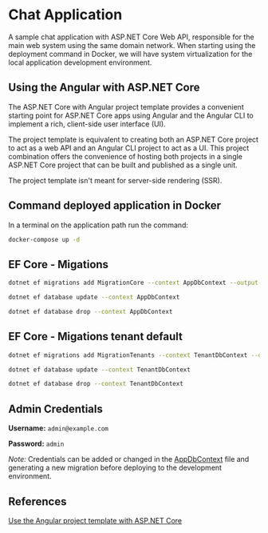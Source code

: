 # Chat Application

A sample chat application with ASP.NET Core Web API, responsible for the main web system using the same domain network. When starting using the deployment command in Docker, we will have system virtualization for the local application development environment.

## Using the Angular with ASP.NET Core

The ASP.NET Core with Angular project template provides a convenient starting point for ASP.NET Core apps using Angular and the Angular CLI to implement a rich, client-side user interface (UI).

The project template is equivalent to creating both an ASP.NET Core project to act as a web API and an Angular CLI project to act as a UI. This project combination offers the convenience of hosting both projects in a single ASP.NET Core project that can be built and published as a single unit.

The project template isn't meant for server-side rendering (SSR).

## Command deployed application in Docker

In a terminal on the application path run the command:
``` bash
docker-compose up -d
```

## EF Core - Migations

``` bash
dotnet ef migrations add MigrationCore --context AppDbContext --output-dir Migrations/AppDb
```

``` bash
dotnet ef database update --context AppDbContext
```

``` bash
dotnet ef database drop --context AppDbContext
```

## EF Core - Migations tenant default

``` bash
dotnet ef migrations add MigrationTenants --context TenantDbContext --output-dir Migrations/TenantDb
```

``` bash
dotnet ef database update --context TenantDbContext
```

``` bash
dotnet ef database drop --context TenantDbContext
```

## Admin Credentials
**Username:** `admin@example.com`

**Password:** `admin`


*Note:* Credentials can be added or changed in the [AppDbContext](https://github.com/abelgasque/AbelGasque.WebApp.SecurityApp/tree/main/Server/Infrastructure/Entities/Context/AppDbContext.cs) file and generating a new migration before deploying to the development environment.

## References

[Use the Angular project template with ASP.NET Core](https://learn.microsoft.com/en-us/aspnet/core/client-side/spa/angular?view=aspnetcore-7.0&tabs=visual-studio)
